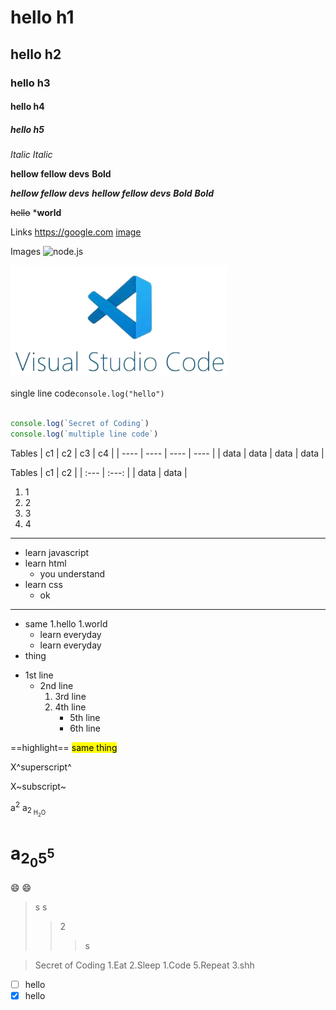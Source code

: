
# hello h1
## hello h2
### hello h3
#### hello h4
##### hello h5


_Italic_
*Italic*

__hellow fellow devs__
**Bold**

___hellow fellow devs___
__*hellow fellow devs*__
***Bold***
**_Bold_**

~~hello~~ ***world**

Links
<https://google.com>
[image](https://google.com "hover")

Images
![node.js](https://cdn.pixabay.com/photo/2015/04/23/17/41/node-js-736399_1280.png "hover effect")

![vs-code](./vs.png "codeditor")

single line code`console.log("hello")`

```javascript

console.log(`Secret of Coding`)
console.log(`multiple line code`)
```

Tables
| c1   | c2   | c3   | c4   |
| ---- | ---- | ---- | ---- |
| data | data | data | data |

Tables
| c1   | c2   |
| :--- | :---: |
| data | data |

1. 1
2. 2
2. 3
2. 4

---

- learn javascript
- learn html
   - you understand
- learn css
   - ok

***


* same
   1.hello
   1.world
   * learn everyday 
   * learn everyday 
* thing

+ 1st line
    * 2nd line
        1. 3rd line
        1. 4th line
            - 5th line
            - 6th line

==highlight==
<mark>same thing<lmark>

X^superscript^

X~subscript~

a<sup>2</sup>
a<sub>2<sub>
H<sub>2</sub>O
#  a<sub>2<sub>0</sub>5<sup>5

:smile:
😄

> s
>s
>>2
>>>s

>Secret of Coding
1.Eat
2.Sleep
1.Code
5.Repeat
   3.shh

   
- [ ] hello
- [x] hello